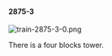 #### 2875-3
![train-2875-3-0.png](https://github.com/lil-lab/nlvr/raw/master/nlvr/train/images/62/train-2875-3-0.png "train-2875-3-0.png")

There is a four blocks tower.
